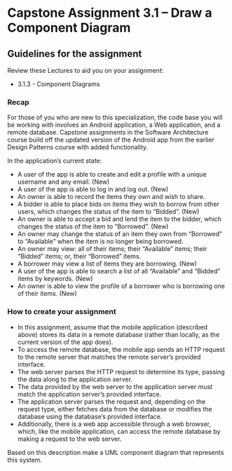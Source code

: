 # Capstone Assignment 3.1 – Draw a Component Diagram

## Guidelines for the assignment

Review these Lectures to aid you on your assignment:

- 3.1.3 - Component Diagrams

### Recap

For those of you who are new to this specialization, the code base you will be working with involves an Android application, a Web application, and a remote database. Capstone assignments in the Software Architecture course build off the updated version of the Android app from the earlier Design Patterns course with added functionality.

In the application’s current state:

- A user of the app is able to create and edit a profile with a unique username and any email. (New)
- A user of the app is able to log in and log out. (New)
- An owner is able to record the items they own and wish to share.
- A bidder is able to place bids on items they wish to borrow from other users, which changes the status of the item to “Bidded”. (New)
- An owner is able to accept a bid and lend the item to the bidder, which changes the status of the item to “Borrowed”. (New)
- An owner may change the status of an item they own from “Borrowed” to “Available” when the item is no longer being borrowed.
- An owner may view: all of their items; their “Available” items; their “Bidded” items; or, their “Borrowed” items.
- A borrower may view a list of items they are borrowing. (New)
- A user of the app is able to search a list of all “Available” and “Bidded” items by keywords. (New)
- An owner is able to view the profile of a borrower who is borrowing one of their items. (New)

### How to create your assignment

- In this assignment, assume that the mobile application (described above) stores its data in a remote database (rather than locally, as the current version of the app does).
- To access the remote database, the mobile app sends an HTTP request to the remote server that matches the remote server’s provided interface.
- The web server parses the HTTP request to determine its type, passing the data along to the application server.
- The data provided by the web server to the application server must match the application server’s provided interface.
- The application server parses the request and, depending on the request type, either fetches data from the database or modifies the database using the database’s provided interface.
- Additionally, there is a web app accessible through a web browser, which, like the mobile application, can access the remote database by making a request to the web server.

Based on this description make a UML component diagram that represents this system.
